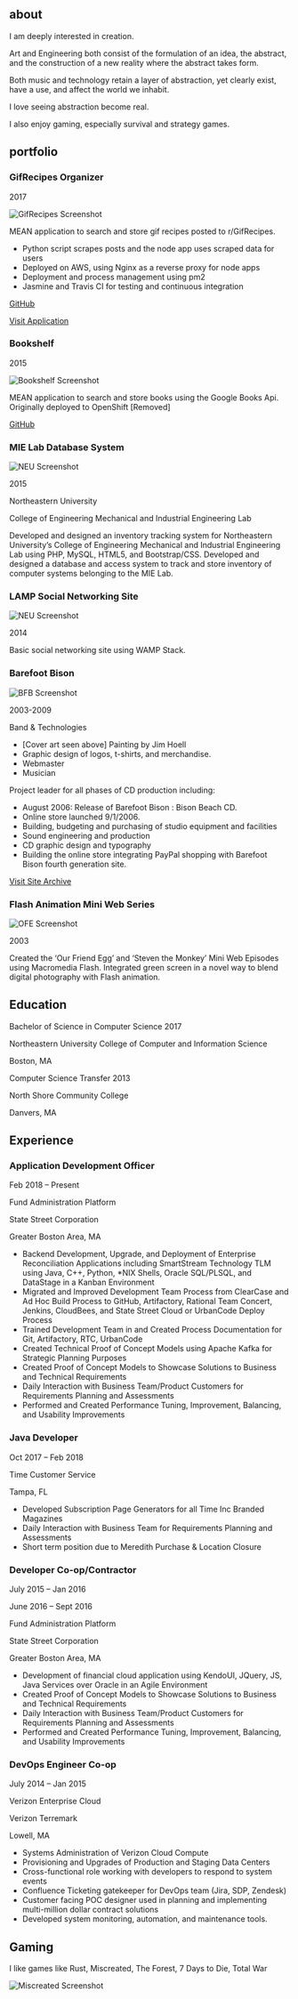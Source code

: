 
## about

I am deeply interested in creation.

Art and Engineering both consist of the formulation of an idea, the abstract, and the construction of a new reality where the abstract takes form.

Both music and technology retain a layer of abstraction, yet clearly exist, have a use, and affect the world we inhabit.

I love seeing abstraction become real.

I also enjoy gaming, especially survival and strategy games.

## portfolio

### GifRecipes Organizer

2017

![GifRecipes Screenshot](img/gifRecApp.JPG)

MEAN application to search and store gif recipes posted to r/GifRecipes.

* Python script scrapes posts and the node app uses scraped data for users
* Deployed on AWS, using Nginx as a reverse proxy for node apps
* Deployment and process management using pm2
* Jasmine and Travis CI for testing and continuous integration

[GitHub](https://github.com/nscheu/aws-reddit-recipes)

[Visit Application](http://gifrecipes.nickscheuring.com/)

### Bookshelf

2015

![Bookshelf Screenshot](img/bookshelfApp.JPG)

MEAN application to search and store books using the Google Books Api. Originally deployed to OpenShift [Removed]

[GitHub](https://github.com/nscheu/cs3200)

### MIE Lab Database System

![NEU Screenshot](img/NU-LOGO1.png)

2015

Northeastern University

College of Engineering Mechanical and Industrial Engineering Lab

Developed and designed an inventory tracking system for Northeastern University’s College of Engineering Mechanical and Industrial Engineering Lab using PHP, MySQL, HTML5, and Bootstrap/CSS. Developed and designed a database and access system to track and store inventory of computer systems belonging to the MIE Lab.

### LAMP Social Networking Site

![NEU Screenshot](img/NU-LOGO1.png)

2014

Basic social networking site using WAMP Stack.

### Barefoot Bison

![BFB Screenshot](img/cover.jpg)

2003-2009

Band & Technologies

* [Cover art seen above] Painting by Jim Hoell
* Graphic design of logos, t-shirts, and merchandise.
* Webmaster
* Musician

Project leader for all phases of CD production including:

* August 2006: Release of Barefoot Bison : Bison Beach CD.
* Online store launched 9/1/2006.
* Building, budgeting and purchasing of studio equipment and facilities
* Sound engineering and production
* CD graphic design and typography
* Building the online store integrating PayPal shopping with Barefoot Bison fourth generation site.

[Visit Site Archive](http://www.nickscheuring.com/old_sites/bfb_sites/old_sites/4/public_html/)

### Flash Animation Mini Web Series

![OFE Screenshot](img/ofe.JPG)

2003

Created the ‘Our Friend Egg’ and ‘Steven the Monkey’ Mini Web Episodes using Macromedia Flash. Integrated green screen in a novel way to blend digital photography with Flash animation.



## Education


Bachelor of Science in Computer Science 2017

Northeastern University College of Computer and Information Science

Boston, MA

 
Computer Science Transfer 2013

North Shore Community College

Danvers, MA



## Experience

### Application Development Officer

Feb 2018 – Present

Fund Administration Platform

State Street Corporation

Greater Boston Area, MA

* Backend Development, Upgrade, and Deployment of Enterprise Reconciliation Applications including SmartStream Technology TLM using Java, C++, Python, *NIX Shells,  Oracle SQL/PLSQL, and DataStage  in a Kanban Environment
* Migrated and Improved Development Team Process from ClearCase and Ad Hoc Build Process to GitHub, Artifactory, Rational Team Concert, Jenkins, CloudBees, and State Street Cloud or UrbanCode Deploy Process
* Trained Development Team in and Created Process Documentation for Git, Artifactory, RTC, UrbanCode
* Created Technical Proof of Concept Models using Apache Kafka for Strategic Planning Purposes
* Created Proof of Concept Models to Showcase Solutions to Business and Technical Requirements
* Daily Interaction with Business Team/Product Customers for Requirements Planning and Assessments
* Performed and Created Performance Tuning, Improvement, Balancing, and Usability Improvements

### Java Developer

Oct 2017 – Feb 2018

Time Customer Service

Tampa, FL

* Developed Subscription Page Generators for all Time Inc Branded Magazines
* Daily Interaction with Business Team for Requirements Planning and Assessments
* Short term position due to Meredith Purchase & Location Closure

### Developer Co-op/Contractor

July 2015 – Jan 2016

June 2016 – Sept 2016

Fund Administration Platform

State Street Corporation

Greater Boston Area, MA

* Development of financial cloud application using KendoUI, JQuery, JS, Java Services over Oracle in an Agile Environment
* Created Proof of Concept Models to Showcase Solutions to Business and Technical Requirements
* Daily Interaction with Business Team/Product Customers for Requirements Planning and Assessments
* Performed and Created Performance Tuning, Improvement, Balancing, and Usability Improvements

### DevOps Engineer Co-op

July 2014 – Jan 2015

Verizon Enterprise Cloud

Verizon Terremark

Lowell, MA

* Systems Administration of Verizon Cloud Compute
* Provisioning and Upgrades of Production and Staging Data Centers
* Cross-functional role working with developers to respond to system events
* Confluence Ticketing gatekeeper for DevOps team (Jira, SDP, Zendesk)
* Customer facing POC designer used in planning and implementing multi-million dollar contract solutions
* Developed system monitoring, automation, and maintenance tools.


## Gaming

I like games like Rust, Miscreated, The Forest, 7 Days to Die, Total War

![Miscreated Screenshot](img/miscreated001-768x431.jpg)





